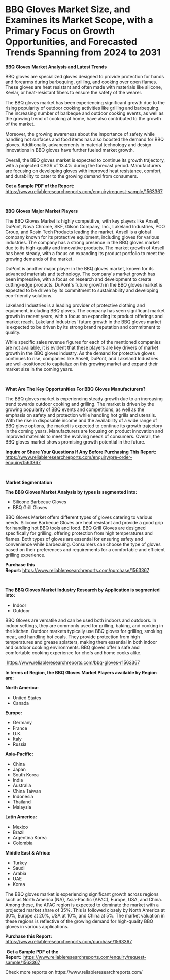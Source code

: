 <p><h1>BBQ Gloves Market Size, and Examines its Market Scope, with a Primary Focus on Growth Opportunities, and Forecasted Trends Spanning from 2024 to 2031</h1></p><p><strong>BBQ Gloves Market Analysis and Latest Trends</strong></p>
<p><p>BBQ gloves are specialized gloves designed to provide protection for hands and forearms during barbequing, grilling, and cooking over open flames. These gloves are heat resistant and often made with materials like silicone, Kevlar, or heat-resistant fibers to ensure the safety of the wearer.</p><p>The BBQ gloves market has been experiencing significant growth due to the rising popularity of outdoor cooking activities like grilling and barbequing. The increasing number of barbeque and outdoor cooking events, as well as the growing trend of cooking at home, have also contributed to the growth of the market.</p><p>Moreover, the growing awareness about the importance of safety while handling hot surfaces and food items has also boosted the demand for BBQ gloves. Additionally, advancements in material technology and design innovations in BBQ gloves have further fueled market growth.</p><p>Overall, the BBQ gloves market is expected to continue its growth trajectory, with a projected CAGR of 13.4% during the forecast period. Manufacturers are focusing on developing gloves with improved heat resistance, comfort, and durability to cater to the growing demand from consumers.</p></p>
<p><strong>Get a Sample PDF of the Report:&nbsp;</strong> <a href="https://www.reliableresearchreports.com/enquiry/request-sample/1563367">https://www.reliableresearchreports.com/enquiry/request-sample/1563367</a></p>
<p>&nbsp;</p>
<p><strong>BBQ Gloves Major Market Players</strong></p>
<p><p>The BBQ Gloves Market is highly competitive, with key players like Ansell, DuPont, Nova Chrome, SKF, Gilson Company, Inc., Lakeland Industries, PCO Group, and Rosin Tech Products leading the market. Ansell is a global company known for its protective equipment, including gloves for various industries. The company has a strong presence in the BBQ gloves market due to its high-quality and innovative products. The market growth of Ansell has been steady, with a focus on expanding its product portfolio to meet the growing demands of the market.</p><p>DuPont is another major player in the BBQ gloves market, known for its advanced materials and technology. The company's market growth has been impressive, with a focus on research and development to create cutting-edge products. DuPont's future growth in the BBQ gloves market is expected to be driven by its commitment to sustainability and developing eco-friendly solutions.</p><p>Lakeland Industries is a leading provider of protective clothing and equipment, including BBQ gloves. The company has seen significant market growth in recent years, with a focus on expanding its product offerings and market reach. Lakeland Industries' future growth in the BBQ gloves market is expected to be driven by its strong brand reputation and commitment to quality.</p><p>While specific sales revenue figures for each of the mentioned companies are not available, it is evident that these players are key drivers of market growth in the BBQ gloves industry. As the demand for protective gloves continues to rise, companies like Ansell, DuPont, and Lakeland Industries are well-positioned to capitalize on this growing market and expand their market size in the coming years.</p></p>
<p>&nbsp;</p>
<p><strong>What Are The Key Opportunities For BBQ Gloves Manufacturers?</strong></p>
<p><p>The BBQ gloves market is experiencing steady growth due to an increasing trend towards outdoor cooking and grilling. The market is driven by the growing popularity of BBQ events and competitions, as well as the emphasis on safety and protection while handling hot grills and utensils. With the rise in disposable income and the availability of a wide range of BBQ glove options, the market is expected to continue its growth trajectory in the coming years. Manufacturers are focusing on product innovation and improved materials to meet the evolving needs of consumers. Overall, the BBQ gloves market shows promising growth potential in the future.</p></p>
<p><strong>Inquire or Share Your Questions If Any Before Purchasing This Report:</strong> <a href="https://www.reliableresearchreports.com/enquiry/pre-order-enquiry/1563367">https://www.reliableresearchreports.com/enquiry/pre-order-enquiry/1563367</a></p>
<p>&nbsp;</p>
<p><strong>Market Segmentation</strong></p>
<p><strong>The BBQ Gloves Market Analysis by types is segmented into:</strong></p>
<p><ul><li>Silicone Barbecue Gloves</li><li>BBQ Grill Gloves</li></ul></p>
<p><p>BBQ Gloves Market offers different types of gloves catering to various needs. Silicone Barbecue Gloves are heat resistant and provide a good grip for handling hot BBQ tools and food. BBQ Grill Gloves are designed specifically for grilling, offering protection from high temperatures and flames. Both types of gloves are essential for ensuring safety and convenience while barbecuing. Consumers can choose the type of gloves based on their preferences and requirements for a comfortable and efficient grilling experience.</p></p>
<p><strong>Purchase this Report:&nbsp;</strong><a href="https://www.reliableresearchreports.com/purchase/1563367">https://www.reliableresearchreports.com/purchase/1563367</a></p>
<p>&nbsp;</p>
<p><strong>The BBQ Gloves Market Industry Research by Application is segmented into:</strong></p>
<p><ul><li>Indoor</li><li>Outdoor</li></ul></p>
<p><p>BBQ Gloves are versatile and can be used both indoors and outdoors. In indoor settings, they are commonly used for grilling, baking, and cooking in the kitchen. Outdoor markets typically use BBQ gloves for grilling, smoking meat, and handling hot coals. They provide protection from high temperatures and grease splatters, making them essential in both indoor and outdoor cooking environments. BBQ gloves offer a safe and comfortable cooking experience for chefs and home cooks alike.</p></p>
<p><a href="https://www.reliableresearchreports.com/bbq-gloves-r1563367">&nbsp;https://www.reliableresearchreports.com/bbq-gloves-r1563367</a></p>
<p><strong>In terms of Region, the BBQ Gloves Market Players available by Region are:</strong></p>
<p>
    <p> <strong> North America: </strong>
        <ul>
            <li>United States</li>
            <li>Canada</li>
        </ul>
        </p> 
    <p> <strong> Europe: </strong>
        <ul>
            <li>Germany</li>
            <li>France</li>
            <li>U.K.</li>
            <li>Italy</li>
            <li>Russia</li>
        </ul>
        </p> 
    <p> <strong> Asia-Pacific: </strong>
        <ul>
            <li>China</li>
            <li>Japan</li>
            <li>South Korea</li>
            <li>India</li>
            <li>Australia</li>
            <li>China Taiwan</li>
            <li>Indonesia</li>
            <li>Thailand</li>
            <li>Malaysia</li>
        </ul>
        </p> 
    <p> <strong> Latin America: </strong>
        <ul>
            <li>Mexico</li>
            <li>Brazil</li>
            <li>Argentina Korea</li>
            <li>Colombia</li>
        </ul>
        </p> 
    <p> <strong> Middle East & Africa: </strong>
        <ul>
            <li>Turkey</li>
            <li>Saudi</li>
            <li>Arabia</li>
            <li>UAE</li>
            <li>Korea</li>
        </ul>
    </p>
    </p>
<p><p>The BBQ gloves market is experiencing significant growth across regions such as North America (NA), Asia-Pacific (APAC), Europe, USA, and China. Among these, the APAC region is expected to dominate the market with a projected market share of 35%. This is followed closely by North America at 30%, Europe at 20%, USA at 10%, and China at 5%. The market valuation in these regions is reflective of the growing demand for high-quality BBQ gloves in various applications.</p></p>
<p><strong>Purchase this Report: </strong><a href="https://www.reliableresearchreports.com/purchase/1563367">https://www.reliableresearchreports.com/purchase/1563367</a></p>
<p>&nbsp;<strong>Get a Sample PDF of the Report:&nbsp;&nbsp;</strong><a href="https://www.reliableresearchreports.com/enquiry/request-sample/1563367">https://www.reliableresearchreports.com/enquiry/request-sample/1563367</a></p>
<p><strong></strong></p>
<p>Check more reports on https://www.reliableresearchreports.com/</p>